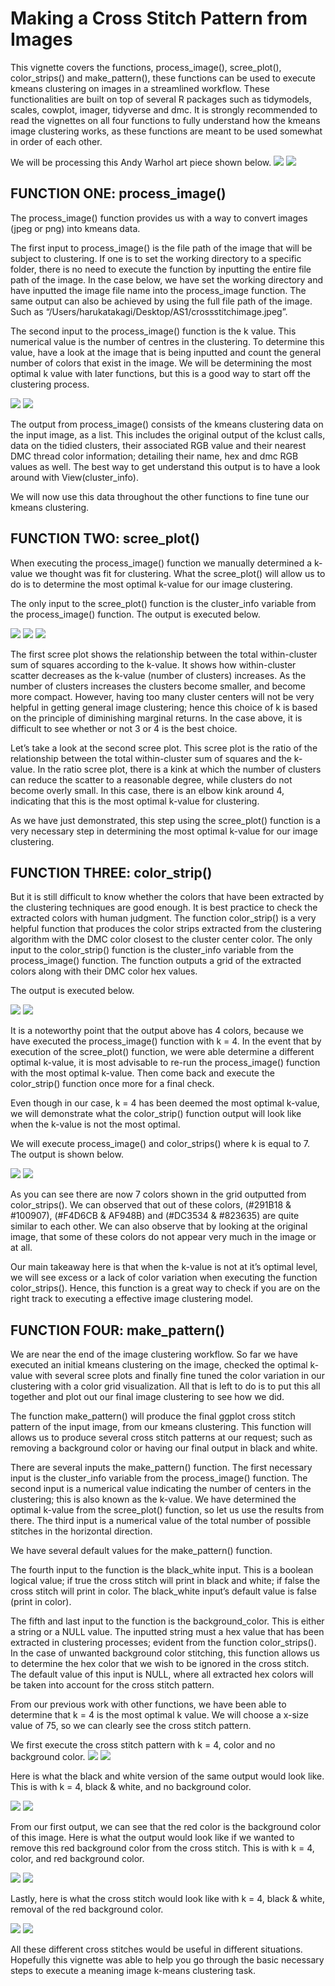 # Making a Cross Stitch Pattern from Images

This vignette covers the functions, process_image(), scree_plot(), color_strips() and make_pattern(), these functions can be used to execute kmeans clustering on images in a streamlined workflow. These functionalities are built on top of several R packages such as tidymodels, scales, cowplot, imager, tidyverse and dmc. It is strongly recommended to read the vignettes on all four functions to fully understand how the kmeans image clustering works, as these functions are meant to be used somewhat in order of each other.

We will be processing this Andy Warhol art piece shown below.
<img src="images/img_1.png">
<img src="images/img_2.png">

## FUNCTION ONE: process_image()

The process_image() function provides us with a way to convert images (jpeg or png) into kmeans data.

The first input to process_image() is the file path of the image that will be subject to clustering. If one is to set the working directory to a specific folder, there is no need to execute the function by inputting the entire file path of the image.
In the case below, we have set the working directory and have inputted the image file name into the process_image function. The same output can also be achieved by using the full file path of the image. Such as “/Users/harukatakagi/Desktop/AS1/crossstitchimage.jpeg”.

The second input to the process_image() function is the k value. This numerical value is the number of centres in the clustering. To determine this value, have a look at the image that is being inputted and count the general number of colors that exist in the image. We will be determining the most optimal k value with later functions, but this is a good way to start off the clustering process.

<img src="images/img_3.png">
<img src="images/img_4.png">

The output from process_image() consists of the kmeans clustering data on the input image, as a list. This includes the original output of the kclust calls, data on the tidied clusters, their associated RGB value and their nearest DMC thread color information; detailing their name, hex and dmc RGB values as well. The best way to get understand this output is to have a look around with View(cluster_info).

We will now use this data throughout the other functions to fine tune our kmeans clustering.

## FUNCTION TWO: scree_plot()
When executing the process_image() function we manually determined a k-value we thought was fit for clustering. What the scree_plot() will allow us to do is to determine the most optimal k-value for our image clustering.

The only input to the scree_plot() function is the cluster_info variable from the process_image() function. The output is executed below.

<img src="images/img_5.png">
<img src="images/img_6.png">
<img src="images/img_7.png">

The first scree plot shows the relationship between the total within-cluster sum of squares according to the k-value. It shows how within-cluster scatter decreases as the k-value (number of clusters) increases. As the number of clusters increases the clusters become smaller, and become more compact. However, having too many cluster centers will not be very helpful in getting general image clustering; hence this choice of k is based on the principle of diminishing marginal returns. In the case above, it is difficult to see whether or not 3 or 4 is the best choice.

Let’s take a look at the second scree plot. This scree plot is the ratio of the relationship between the total within-cluster sum of squares and the k-value. In the ratio scree plot, there is a kink at which the number of clusters can reduce the scatter to a reasonable degree, while clusters do not become overly small. In this case, there is an elbow kink around 4, indicating that this is the most optimal k-value for clustering.

As we have just demonstrated, this step using the scree_plot() function is a very necessary step in determining the most optimal k-value for our image clustering.

## FUNCTION THREE: color_strip()
But it is still difficult to know whether the colors that have been extracted by the clustering techniques are good enough. It is best practice to check the extracted colors with human judgment. The function color_strip() is a very helpful function that produces the color strips extracted from the clustering algorithm with the DMC color closest to the cluster center color. The only input to the color_strip() function is the cluster_info variable from the process_image() function. The function outputs a grid of the extracted colors along with their DMC color hex values.

The output is executed below.

<img src="images/img_8.png">
<img src="images/img_9.png">

It is a noteworthy point that the output above has 4 colors, because we have executed the process_image() function with k = 4. In the event that by execution of the scree_plot() function, we were able determine a different optimal k-value, it is most advisable to re-run the process_image() function with the most optimal k-value. Then come back and execute the color_strip() function once more for a final check.

Even though in our case, k = 4 has been deemed the most optimal k-value, we will demonstrate what the color_strip() function output will look like when the k-value is not the most optimal.

We will execute process_image() and color_strips() where k is equal to 7. The output is shown below.

<img src="images/img_10.png">
<img src="images/img_11.png">

As you can see there are now 7 colors shown in the grid outputted from color_strips(). We can observed that out of these colors, (#291B18 & #100907), (#F4D6CB & AF948B) and (#DC3534 & #823635) are quite similar to each other. We can also observe that by looking at the original image, that some of these colors do not appear very much in the image or at all.

Our main takeaway here is that when the k-value is not at it’s optimal level, we will see excess or a lack of color variation when executing the function color_strips(). Hence, this function is a great way to check if you are on the right track to executing a effective image clustering model.

## FUNCTION FOUR: make_pattern()
We are near the end of the image clustering workflow. So far we have executed an initial kmeans clustering on the image, checked the optimal k-value with several scree plots and finally fine tuned the color variation in our clustering with a color grid visualization. All that is left to do is to put this all together and plot out our final image clustering to see how we did.

The function make_pattern() will produce the final ggplot cross stitch pattern of the input image, from our kmeans clustering. This function will allows us to produce several cross stitch patterns at our request; such as removing a background color or having our final output in black and white.

There are several inputs the make_pattern() function. The first necessary input is the cluster_info variable from the process_image() function. The second input is a numerical value indicating the number of centers in the clustering; this is also known as the k-value. We have determined the optimal k-value from the scree_plot() function, so let us use the results from there. The third input is a numerical value of the total number of possible stitches in the horizontal direction.

We have several default values for the make_pattern() function.

The fourth input to the function is the black_white input. This is a boolean logical value; if true the cross stitch will print in black and white; if false the cross stitch will print in color. The black_white input’s default value is false (print in color).

The fifth and last input to the function is the background_color. This is either a string or a NULL value. The inputted string must a hex value that has been extracted in clustering processes; evident from the function color_strips(). In the case of unwanted background color stitching, this function allows us to determine the hex color that we wish to be ignored in the cross stitch. The default value of this input is NULL, where all extracted hex colors will be taken into account for the cross stitch pattern.

From our previous work with other functions, we have been able to determine that k = 4 is the most optimal k value. We will choose a x-size value of 75, so we can clearly see the cross stitch pattern.

We first execute the cross stitch pattern with k = 4, color and no background color.
<img src="images/img_12.png">
<img src="images/img_13.png">

Here is what the black and white version of the same output would look like. This is with k = 4, black & white, and no background color.

<img src="images/img_14.png">
<img src="images/img_15.png">

From our first output, we can see that the red color is the background color of this image. Here is what the output would look like if we wanted to remove this red background color from the cross stitch. This is with k = 4, color, and red background color.

<img src="images/img_17.png">
<img src="images/img_18.png">

Lastly, here is what the cross stitch would look like with k = 4, black & white, removal of the red background color.

<img src="images/img_16.png">
<img src="images/img_19.png">

All these different cross stitches would be useful in different situations. Hopefully this vignette was able to help you go through the basic necessary steps to execute a meaning image k-means clustering task.



